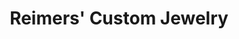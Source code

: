 ---
title: "Reimers' Custom Jewelry"
url: /gun-barrel-city/reimers-custom-jewelry/
shop: Schmuck
---